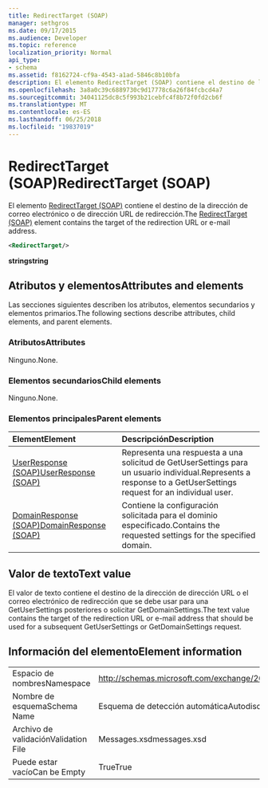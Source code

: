 ```yaml
---
title: RedirectTarget (SOAP)
manager: sethgros
ms.date: 09/17/2015
ms.audience: Developer
ms.topic: reference
localization_priority: Normal
api_type:
- schema
ms.assetid: f8162724-cf9a-4543-a1ad-5846c8b10bfa
description: El elemento RedirectTarget (SOAP) contiene el destino de la dirección de correo electrónico o de dirección URL de redirección.
ms.openlocfilehash: 3a8a0c39c6889730c9d17778c6a26f84fcbcd4a7
ms.sourcegitcommit: 34041125dc8c5f993b21cebfc4f8b72f0fd2cb6f
ms.translationtype: MT
ms.contentlocale: es-ES
ms.lasthandoff: 06/25/2018
ms.locfileid: "19837019"
---
```

# <a name="redirecttarget-soap"></a><span data-ttu-id="fb9f1-103">RedirectTarget (SOAP)</span><span class="sxs-lookup"><span data-stu-id="fb9f1-103">RedirectTarget (SOAP)</span></span>

<span data-ttu-id="fb9f1-104">El elemento [RedirectTarget (SOAP)](redirecttarget-soap.md) contiene el destino de la dirección de correo electrónico o de dirección URL de redirección.</span><span class="sxs-lookup"><span data-stu-id="fb9f1-104">The [RedirectTarget (SOAP)](redirecttarget-soap.md) element contains the target of the redirection URL or e-mail address.</span></span> 
  
```XML
<RedirectTarget/>
```

 <span data-ttu-id="fb9f1-105">**string**</span><span class="sxs-lookup"><span data-stu-id="fb9f1-105">**string**</span></span>
## <a name="attributes-and-elements"></a><span data-ttu-id="fb9f1-106">Atributos y elementos</span><span class="sxs-lookup"><span data-stu-id="fb9f1-106">Attributes and elements</span></span>

<span data-ttu-id="fb9f1-107">Las secciones siguientes describen los atributos, elementos secundarios y elementos primarios.</span><span class="sxs-lookup"><span data-stu-id="fb9f1-107">The following sections describe attributes, child elements, and parent elements.</span></span>
  
### <a name="attributes"></a><span data-ttu-id="fb9f1-108">Atributos</span><span class="sxs-lookup"><span data-stu-id="fb9f1-108">Attributes</span></span>

<span data-ttu-id="fb9f1-109">Ninguno.</span><span class="sxs-lookup"><span data-stu-id="fb9f1-109">None.</span></span>
  
### <a name="child-elements"></a><span data-ttu-id="fb9f1-110">Elementos secundarios</span><span class="sxs-lookup"><span data-stu-id="fb9f1-110">Child elements</span></span>

<span data-ttu-id="fb9f1-111">Ninguno.</span><span class="sxs-lookup"><span data-stu-id="fb9f1-111">None.</span></span>
  
### <a name="parent-elements"></a><span data-ttu-id="fb9f1-112">Elementos principales</span><span class="sxs-lookup"><span data-stu-id="fb9f1-112">Parent elements</span></span>

|<span data-ttu-id="fb9f1-113">**Element**</span><span class="sxs-lookup"><span data-stu-id="fb9f1-113">**Element**</span></span>|<span data-ttu-id="fb9f1-114">**Descripción**</span><span class="sxs-lookup"><span data-stu-id="fb9f1-114">**Description**</span></span>|
|:-----|:-----|
|[<span data-ttu-id="fb9f1-115">UserResponse (SOAP)</span><span class="sxs-lookup"><span data-stu-id="fb9f1-115">UserResponse (SOAP)</span></span>](userresponse-soap.md) <br/> |<span data-ttu-id="fb9f1-116">Representa una respuesta a una solicitud de GetUserSettings para un usuario individual.</span><span class="sxs-lookup"><span data-stu-id="fb9f1-116">Represents a response to a GetUserSettings request for an individual user.</span></span>  <br/> |
|[<span data-ttu-id="fb9f1-117">DomainResponse (SOAP)</span><span class="sxs-lookup"><span data-stu-id="fb9f1-117">DomainResponse (SOAP)</span></span>](domainresponse-soap.md) <br/> |<span data-ttu-id="fb9f1-118">Contiene la configuración solicitada para el dominio especificado.</span><span class="sxs-lookup"><span data-stu-id="fb9f1-118">Contains the requested settings for the specified domain.</span></span>  <br/> |
   
## <a name="text-value"></a><span data-ttu-id="fb9f1-119">Valor de texto</span><span class="sxs-lookup"><span data-stu-id="fb9f1-119">Text value</span></span>

<span data-ttu-id="fb9f1-120">El valor de texto contiene el destino de la dirección de dirección URL o el correo electrónico de redirección que se debe usar para una GetUserSettings posteriores o solicitar GetDomainSettings.</span><span class="sxs-lookup"><span data-stu-id="fb9f1-120">The text value contains the target of the redirection URL or e-mail address that should be used for a subsequent GetUserSettings or GetDomainSettings request.</span></span>
  
## <a name="element-information"></a><span data-ttu-id="fb9f1-121">Información del elemento</span><span class="sxs-lookup"><span data-stu-id="fb9f1-121">Element information</span></span>

|||
|:-----|:-----|
|<span data-ttu-id="fb9f1-122">Espacio de nombres</span><span class="sxs-lookup"><span data-stu-id="fb9f1-122">Namespace</span></span>  <br/> |http://schemas.microsoft.com/exchange/2010/Autodiscover  <br/> |
|<span data-ttu-id="fb9f1-123">Nombre de esquema</span><span class="sxs-lookup"><span data-stu-id="fb9f1-123">Schema Name</span></span>  <br/> |<span data-ttu-id="fb9f1-124">Esquema de detección automática</span><span class="sxs-lookup"><span data-stu-id="fb9f1-124">Autodiscover schema</span></span>  <br/> |
|<span data-ttu-id="fb9f1-125">Archivo de validación</span><span class="sxs-lookup"><span data-stu-id="fb9f1-125">Validation File</span></span>  <br/> |<span data-ttu-id="fb9f1-126">Messages.xsd</span><span class="sxs-lookup"><span data-stu-id="fb9f1-126">messages.xsd</span></span>  <br/> |
|<span data-ttu-id="fb9f1-127">Puede estar vacío</span><span class="sxs-lookup"><span data-stu-id="fb9f1-127">Can be Empty</span></span>  <br/> |<span data-ttu-id="fb9f1-128">True</span><span class="sxs-lookup"><span data-stu-id="fb9f1-128">True</span></span>  <br/> |
   

